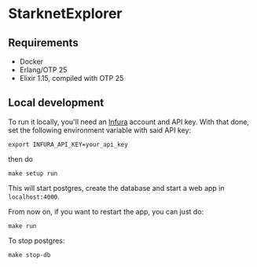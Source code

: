 # StarknetExplorer

## Requirements

- Docker
- Erlang/OTP 25
- Elixir 1.15, compiled with OTP 25

## Local development

To run it locally, you'll need an [Infura](https://www.infura.io/) account and API key. With that done, set the following environment variable with said API key:

```
export INFURA_API_KEY=your_api_key
```

then do

```
make setup run
```

This will start postgres, create the database and start a web app in `localhost:4000`.

From now on, if you want to restart the app, you can just do:
```
make run
```

To stop postgres:
```
make stop-db
```

